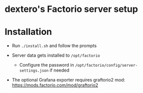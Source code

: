 # dextero's Factorio server setup

# Installation

* Run `./install.sh` and follow the prompts
* Server data gets installed to `/opt/factorio`

  * Configure the password in `/opt/factorio/config/server-settings.json` if needed

* The optional Grafana exporter requires graftorio2 mod: https://mods.factorio.com/mod/graftorio2
